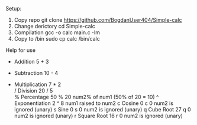 Setup:
1. Copy repo git clone https://github.com/BogdanUser404/Simple-calc
2. Change derictory cd Simple-calc
3. Compilation gcc -o calc  main.c -lm
4. Copy to /bin sudo cp calc /bin/calc

Help for use
+	Addition	5 + 3	
-	Subtraction	10 - 4	
*	Multiplication	7 * 2	
/	Division	20 / 5	
%	Percentage	50 % 20	num2% of num1 (50% of 20 = 10)
^	Exponentiation	2 ^ 8	num1 raised to num2
c	Cosine	0 c 0	num2 is ignored (unary)
s	Sine	0 s 0	num2 is ignored (unary)
q	Cube Root	27 q 0	num2 is ignored (unary)
r	Square Root	16 r 0	num2 is ignored (unary)

